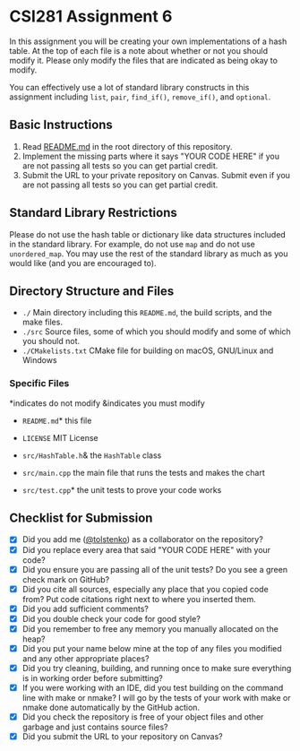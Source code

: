 # CSI281 Assignment 6

In this assignment you will be creating your own implementations of a hash table. At the top of each file is a note about whether or not you should modify it. Please only modify the files that are indicated as being okay to modify.

You can effectively use a lot of standard library constructs in this assignment including `list`, `pair`, `find_if()`, `remove_if()`, and `optional`.

## Basic Instructions

1. Read [README.md](../README.md) in the root directory of this repository.
2. Implement the missing parts where it says "YOUR CODE HERE"
   if you are not passing all tests so you can get partial credit.
3. Submit the URL to your private repository on Canvas. Submit even if you are not passing all tests so you can get partial credit.

## Standard Library Restrictions

Please do not use the hash table or dictionary like data structures included in the standard library. For example, do not use `map` and do not use `unordered_map`. You may use the rest of the standard library as much as you would like (and you are encouraged to).

## Directory Structure and Files

- `./` Main directory including this `README.md`, the build scripts, and the make files.
- `./src` Source files, some of which you should modify and some of which you should not.
- `./CMakelists.txt` CMake file for building on macOS, GNU/Linux and Windows

### Specific Files

*indicates do not modify
&indicates you must modify

- `README.md`* this file
- `LICENSE` MIT License

- `src/HashTable.h`& the `HashTable` class
- `src/main.cpp` the main file that runs the tests and makes the chart
- `src/test.cpp`* the unit tests to prove your code works

## Checklist for Submission

- [X] Did you add me ([@tolstenko](https://github.com/tolstenko)) as a collaborator on the repository?
- [X] Did you replace every area that said "YOUR CODE HERE" with your code?
- [X] Did you ensure you are passing all of the unit tests? Do you see a green check mark on GitHub?
- [X] Did you cite all sources, especially any place that you copied code from? Put code citations right next to where you inserted them.
- [X] Did you add sufficient comments?
- [X] Did you double check your code for good style?
- [X] Did you remember to free any memory you manually allocated on the heap?
- [X] Did you put your name below mine at the top of any files you modified and any other appropriate places?
- [X] Did you try cleaning, building, and running once to make sure everything is in working order before submitting?
- [X] If you were working with an IDE, did you test building on the command line with make or nmake? I will go by the tests of your work with make or nmake done automatically by the GitHub action.
- [X] Did you check the repository is free of your object files and other garbage and just contains source files?
- [X] Did you submit the URL to your repository on Canvas?
